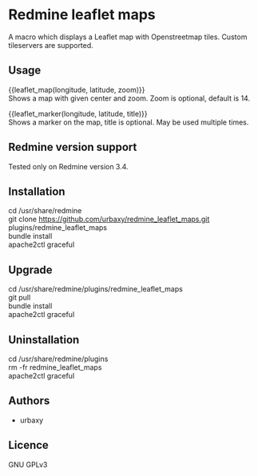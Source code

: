 # Redmine leaflet maps

A macro which displays a Leaflet map with Openstreetmap tiles. Custom tileservers are supported.

## Usage

{{leaflet_map(longitude, latitude, zoom)}}  
Shows a map with given center and zoom. Zoom is optional, default is 14.


{{leaflet_marker(longitude, latitude, title)}}  
Shows a marker on the map, title is optional. May be used multiple times.

## Redmine version support

Tested only on Redmine version 3.4.

## Installation

cd /usr/share/redmine  
git clone https://github.com/urbaxy/redmine_leaflet_maps.git plugins/redmine_leaflet_maps  
bundle install  
apache2ctl graceful  

## Upgrade

cd /usr/share/redmine/plugins/redmine_leaflet_maps  
git pull  
bundle install  
apache2ctl graceful  

## Uninstallation

cd /usr/share/redmine/plugins  
rm -fr redmine_leaflet_maps  
apache2ctl graceful  

## Authors

- urbaxy

## Licence

GNU GPLv3
